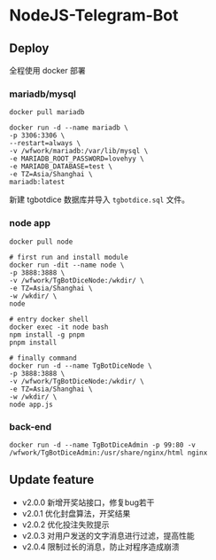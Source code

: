 # NodeJS-Telegram-Bot

## Deploy

全程使用 docker 部署

### mariadb/mysql

```shell
docker pull mariadb

docker run -d --name mariadb \
-p 3306:3306 \
--restart=always \
-v /wfwork/mariadb:/var/lib/mysql \
-e MARIADB_ROOT_PASSWORD=lovehyy \
-e MARIADB_DATABASE=test \
-e TZ=Asia/Shanghai \
mariadb:latest
```

新建 tgbotdice 数据库并导入 `tgbotdice.sql` 文件。

### node app

```shell
docker pull node

# first run and install module
docker run -dit --name node \
-p 3888:3888 \
-v /wfwork/TgBotDiceNode:/wkdir/ \
-e TZ=Asia/Shanghai \
-w /wkdir/ \
node

# entry docker shell
docker exec -it node bash
npm install -g pnpm
pnpm install

# finally command
docker run -d --name TgBotDiceNode \
-p 3888:3888 \
-v /wfwork/TgBotDiceNode:/wkdir/ \
-e TZ=Asia/Shanghai \
-w /wkdir/ \
node app.js
```

### back-end

```shell
docker run -d --name TgBotDiceAdmin -p 99:80 -v /wfwork/TgBotDiceAdmin:/usr/share/nginx/html nginx
```

## Update feature

- v2.0.0 新增开奖站接口，修复bug若干
- v2.0.1 优化封盘算法，开奖结果
- v2.0.2 优化投注失败提示
- v2.0.3 对用户发送的文字消息进行过滤，提高性能
- v2.0.4 限制过长的消息，防止对程序造成崩溃
